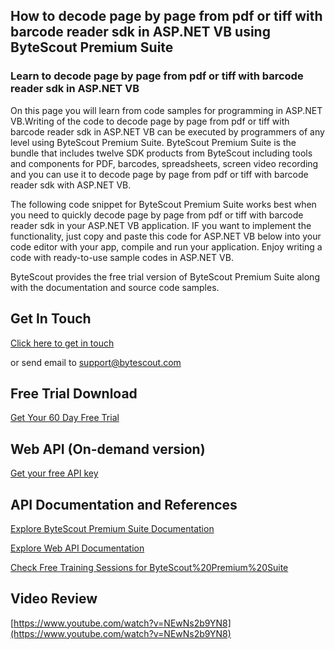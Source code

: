 ## How to decode page by page from pdf or tiff with barcode reader sdk in ASP.NET VB using ByteScout Premium Suite

### Learn to decode page by page from pdf or tiff with barcode reader sdk in ASP.NET VB

On this page you will learn from code samples for programming in ASP.NET VB.Writing of the code to decode page by page from pdf or tiff with barcode reader sdk in ASP.NET VB can be executed by programmers of any level using ByteScout Premium Suite. ByteScout Premium Suite is the bundle that includes twelve SDK products from ByteScout including tools and components for PDF, barcodes, spreadsheets, screen video recording and you can use it to decode page by page from pdf or tiff with barcode reader sdk with ASP.NET VB.

The following code snippet for ByteScout Premium Suite works best when you need to quickly decode page by page from pdf or tiff with barcode reader sdk in your ASP.NET VB application. IF you want to implement the functionality, just copy and paste this code for ASP.NET VB below into your code editor with your app, compile and run your application. Enjoy writing a code with ready-to-use sample codes in ASP.NET VB.

ByteScout provides the free trial version of ByteScout Premium Suite along with the documentation and source code samples.

## Get In Touch

[Click here to get in touch](https://bytescout.zendesk.com/hc/en-us/requests/new?subject=ByteScout%20Premium%20Suite%20Question)

or send email to [support@bytescout.com](mailto:support@bytescout.com?subject=ByteScout%20Premium%20Suite%20Question) 

## Free Trial Download

[Get Your 60 Day Free Trial](https://bytescout.com/download/web-installer?utm_source=github-readme)

## Web API (On-demand version)

[Get your free API key](https://pdf.co/documentation/api?utm_source=github-readme)

## API Documentation and References

[Explore ByteScout Premium Suite Documentation](https://bytescout.com/documentation/index.html?utm_source=github-readme)

[Explore Web API Documentation](https://pdf.co/documentation/api?utm_source=github-readme)

[Check Free Training Sessions for ByteScout%20Premium%20Suite](https://academy.bytescout.com/)

## Video Review

[https://www.youtube.com/watch?v=NEwNs2b9YN8](https://www.youtube.com/watch?v=NEwNs2b9YN8)